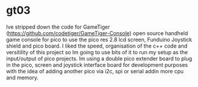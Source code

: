 # gt03
Ive stripped down the code for GameTiger (https://github.com/codetiger/GameTiger-Console) open source handheld game console for pico to use the pico res 2.8 lcd screen, Funduino Joystick shield and pico board. I liked the speed, organisation of the c++ code and versitility of this project so Im going to use bits of it to run my setup as the input/output of pico projects. Im using a double pico extender board to plug in the pico, screen and joystick interface board for development purposes with the idea of adding another pico via i2c, spi or serial addin more cpu and memory. 
